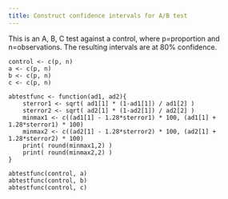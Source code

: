 ```yaml
---
title: Construct confidence intervals for A/B test
---
```


This is an A, B, C test against a control, where p=proportion and n=observations. The resulting intervals are at 80% confidence.

	control <- c(p, n)
	a <- c(p, n)
	b <- c(p, n)
	c <- c(p, n)

	abtestfunc <- function(ad1, ad2){
      	sterror1 <- sqrt( ad1[1] * (1-ad1[1]) / ad1[2] )
      	sterror2 <- sqrt( ad2[1] * (1-ad2[1]) / ad2[2] )
      	minmax1 <- c((ad1[1] - 1.28*sterror1) * 100, (ad1[1] + 1.28*sterror1) * 100)
      	minmax2 <- c((ad2[1] - 1.28*sterror2) * 100, (ad2[1] + 1.28*sterror2) * 100)
      	print( round(minmax1,2) )
      	print( round(minmax2,2) )
	}

	abtestfunc(control, a)
	abtestfunc(control, b)
	abtestfunc(control, c)
